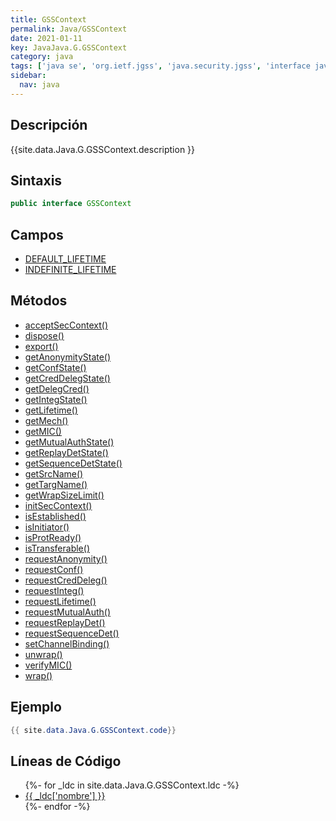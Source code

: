 ```yaml
---
title: GSSContext
permalink: Java/GSSContext
date: 2021-01-11
key: JavaJava.G.GSSContext
category: java
tags: ['java se', 'org.ietf.jgss', 'java.security.jgss', 'interface java', 'Java 1.4']
sidebar: 
  nav: java
---
```


## Descripción
{{site.data.Java.G.GSSContext.description }}

## Sintaxis
~~~java
public interface GSSContext
~~~

## Campos
* [DEFAULT_LIFETIME](/Java/GSSContext/DEFAULT_LIFETIME)
* [INDEFINITE_LIFETIME](/Java/GSSContext/INDEFINITE_LIFETIME)

## Métodos
* [acceptSecContext()](/Java/GSSContext/acceptSecContext)
* [dispose()](/Java/GSSContext/dispose)
* [export()](/Java/GSSContext/export)
* [getAnonymityState()](/Java/GSSContext/getAnonymityState)
* [getConfState()](/Java/GSSContext/getConfState)
* [getCredDelegState()](/Java/GSSContext/getCredDelegState)
* [getDelegCred()](/Java/GSSContext/getDelegCred)
* [getIntegState()](/Java/GSSContext/getIntegState)
* [getLifetime()](/Java/GSSContext/getLifetime)
* [getMech()](/Java/GSSContext/getMech)
* [getMIC()](/Java/GSSContext/getMIC)
* [getMutualAuthState()](/Java/GSSContext/getMutualAuthState)
* [getReplayDetState()](/Java/GSSContext/getReplayDetState)
* [getSequenceDetState()](/Java/GSSContext/getSequenceDetState)
* [getSrcName()](/Java/GSSContext/getSrcName)
* [getTargName()](/Java/GSSContext/getTargName)
* [getWrapSizeLimit()](/Java/GSSContext/getWrapSizeLimit)
* [initSecContext()](/Java/GSSContext/initSecContext)
* [isEstablished()](/Java/GSSContext/isEstablished)
* [isInitiator()](/Java/GSSContext/isInitiator)
* [isProtReady()](/Java/GSSContext/isProtReady)
* [isTransferable()](/Java/GSSContext/isTransferable)
* [requestAnonymity()](/Java/GSSContext/requestAnonymity)
* [requestConf()](/Java/GSSContext/requestConf)
* [requestCredDeleg()](/Java/GSSContext/requestCredDeleg)
* [requestInteg()](/Java/GSSContext/requestInteg)
* [requestLifetime()](/Java/GSSContext/requestLifetime)
* [requestMutualAuth()](/Java/GSSContext/requestMutualAuth)
* [requestReplayDet()](/Java/GSSContext/requestReplayDet)
* [requestSequenceDet()](/Java/GSSContext/requestSequenceDet)
* [setChannelBinding()](/Java/GSSContext/setChannelBinding)
* [unwrap()](/Java/GSSContext/unwrap)
* [verifyMIC()](/Java/GSSContext/verifyMIC)
* [wrap()](/Java/GSSContext/wrap)

## Ejemplo
~~~java
{{ site.data.Java.G.GSSContext.code}}
~~~

## Líneas de Código
<ul>
{%- for _ldc in site.data.Java.G.GSSContext.ldc -%}
   <li>
       <a href="{{_ldc['url'] }}">{{ _ldc['nombre'] }}</a>
   </li>
{%- endfor -%}
</ul>
